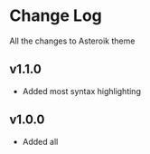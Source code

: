 # Change Log

All the changes to Asteroik theme

## v1.1.0

- Added most syntax highlighting

## v1.0.0

- Added all
